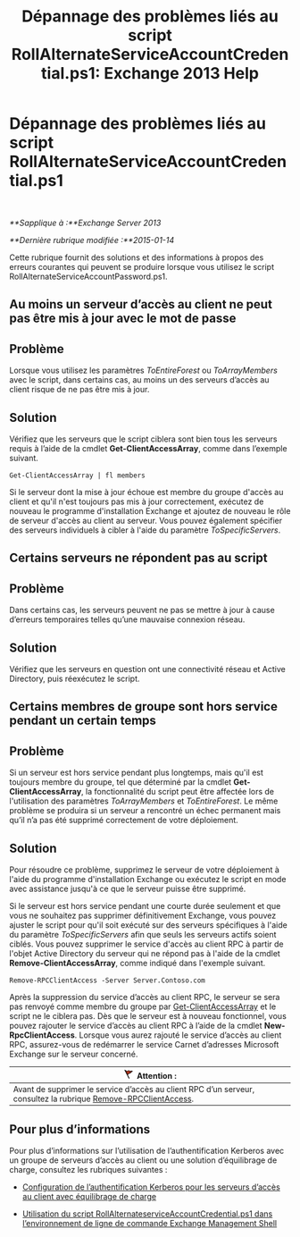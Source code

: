 ﻿---
title: 'Dépannage des problèmes liés au script RollAlternateServiceAccountCredential.ps1: Exchange 2013 Help'
TOCTitle: Dépannage des problèmes liés au script RollAlternateServiceAccountCredential.ps1
ms:assetid: 2bbf36d3-eb89-4f92-a8de-259a7cb64d62
ms:mtpsurl: https://technet.microsoft.com/fr-fr/library/Ff808310(v=EXCHG.150)
ms:contentKeyID: 63918666
ms.date: 05/23/2018
mtps_version: v=EXCHG.150
ms.translationtype: MT
---

# Dépannage des problèmes liés au script RollAlternateServiceAccountCredential.ps1

 

_**Sapplique à :**Exchange Server 2013_

_**Dernière rubrique modifiée :**2015-01-14_

Cette rubrique fournit des solutions et des informations à propos des erreurs courantes qui peuvent se produire lorsque vous utilisez le script RollAlternateServiceAccountPassword.ps1.

## Au moins un serveur d’accès au client ne peut pas être mis à jour avec le mot de passe

## Problème

Lorsque vous utilisez les paramètres *ToEntireForest* ou *ToArrayMembers* avec le script, dans certains cas, au moins un des serveurs d’accès au client risque de ne pas être mis à jour.

## Solution

Vérifiez que les serveurs que le script ciblera sont bien tous les serveurs requis à l’aide de la cmdlet **Get-ClientAccessArray**, comme dans l’exemple suivant.

    Get-ClientAccessArray | fl members

Si le serveur dont la mise à jour échoue est membre du groupe d'accès au client et qu'il n'est toujours pas mis à jour correctement, exécutez de nouveau le programme d'installation Exchange et ajoutez de nouveau le rôle de serveur d'accès au client au serveur. Vous pouvez également spécifier des serveurs individuels à cibler à l'aide du paramètre *ToSpecificServers*.

## Certains serveurs ne répondent pas au script

## Problème

Dans certains cas, les serveurs peuvent ne pas se mettre à jour à cause d’erreurs temporaires telles qu’une mauvaise connexion réseau.

## Solution

Vérifiez que les serveurs en question ont une connectivité réseau et Active Directory, puis réexécutez le script.

## Certains membres de groupe sont hors service pendant un certain temps

## Problème

Si un serveur est hors service pendant plus longtemps, mais qu'il est toujours membre du groupe, tel que déterminé par la cmdlet **Get-ClientAccessArray**, la fonctionnalité du script peut être affectée lors de l'utilisation des paramètres *ToArrayMembers* et *ToEntireForest*. Le même problème se produira si un serveur a rencontré un échec permanent mais qu’il n’a pas été supprimé correctement de votre déploiement.

## Solution

Pour résoudre ce problème, supprimez le serveur de votre déploiement à l'aide du programme d'installation Exchange ou exécutez le script en mode avec assistance jusqu'à ce que le serveur puisse être supprimé.

Si le serveur est hors service pendant une courte durée seulement et que vous ne souhaitez pas supprimer définitivement Exchange, vous pouvez ajuster le script pour qu'il soit exécuté sur des serveurs spécifiques à l'aide du paramètre *ToSpecificServers* afin que seuls les serveurs actifs soient ciblés. Vous pouvez supprimer le service d'accès au client RPC à partir de l'objet Active Directory du serveur qui ne répond pas à l'aide de la cmdlet **Remove-ClientAccessArray**, comme indiqué dans l'exemple suivant.

    Remove-RPCClientAccess -Server Server.Contoso.com

Après la suppression du service d’accès au client RPC, le serveur se sera pas renvoyé comme membre du groupe par [Get-ClientAccessArray](https://technet.microsoft.com/fr-fr/library/dd297976\(v=exchg.150\)) et le script ne le ciblera pas. Dès que le serveur est à nouveau fonctionnel, vous pouvez rajouter le service d’accès au client RPC à l’aide de la cmdlet **New-RpcClientAccess**. Lorsque vous aurez rajouté le service d’accès au client RPC, assurez-vous de redémarrer le service Carnet d’adresses Microsoft Exchange sur le serveur concerné.

<table>
<thead>
<tr class="header">
<th><img src="images/JJ673034.Caution(EXCHG.150).gif" title="Attention" alt="Attention" />Attention :</th>
</tr>
</thead>
<tbody>
<tr class="odd">
<td>Avant de supprimer le service d’accès au client RPC d’un serveur, consultez la rubrique <a href="https://technet.microsoft.com/fr-fr/library/dd298151(v=exchg.150)">Remove-RPCClientAccess</a>.</td>
</tr>
</tbody>
</table>


## Pour plus d’informations

Pour plus d’informations sur l’utilisation de l’authentification Kerberos avec un groupe de serveurs d’accès au client ou une solution d’équilibrage de charge, consultez les rubriques suivantes :

  - [Configuration de l’authentification Kerberos pour les serveurs d’accès au client avec équilibrage de charge](configuring-kerberos-authentication-for-load-balanced-client-access-servers-exchange-2013-help.md)

  - [Utilisation du script RollAlternateserviceAccountCredential.ps1 dans l’environnement de ligne de commande Exchange Management Shell](using-the-rollalternateserviceaccountcredential-ps1-script-in-the-shell-exchange-2013-help.md)

